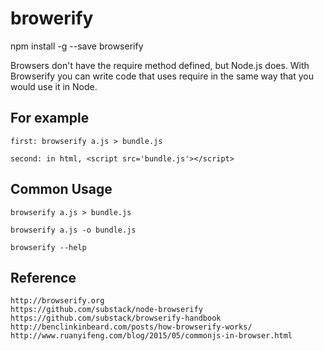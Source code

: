 # browerify

npm install -g --save browserify

Browsers don't have the require method defined, but Node.js does. With Browserify you can write code that uses require in the same way that you would use it in Node.

## For example
	
	first: browserify a.js > bundle.js

	second: in html, <script src='bundle.js'></script>

## Common Usage
	
	browserify a.js > bundle.js

	browserify a.js -o bundle.js 

 	browserify --help

## Reference
	http://browserify.org
	https://github.com/substack/node-browserify
	https://github.com/substack/browserify-handbook
	http://benclinkinbeard.com/posts/how-browserify-works/
	http://www.ruanyifeng.com/blog/2015/05/commonjs-in-browser.html
	
